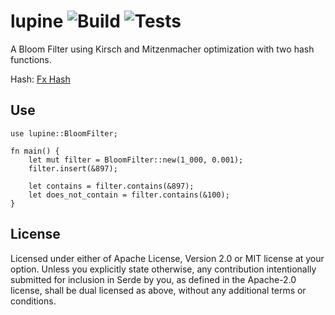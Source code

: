 # lupine ![Build](https://github.com/greglaurent/lupine/actions/workflows/build.yml/badge.svg) ![Tests](https://github.com/greglaurent/lupine/actions/workflows/tests.yml/badge.svg)

A Bloom Filter using Kirsch and Mitzenmacher optimization with two hash functions.

Hash: [Fx Hash](https://github.com/cbreeden/fxhash)


## Use

```
use lupine::BloomFilter;

fn main() {
    let mut filter = BloomFilter::new(1_000, 0.001);
    filter.insert(&897);

    let contains = filter.contains(&897);
    let does_not_contain = filter.contains(&100);
}
```

## License

Licensed under either of Apache License, Version 2.0 or MIT license at your option.
Unless you explicitly state otherwise, any contribution intentionally submitted for inclusion in Serde by you, as defined in the Apache-2.0 license, shall be dual licensed as above, without any additional terms or conditions.
